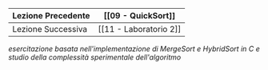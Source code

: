 
| Lezione Precedente | [[09 - QuickSort]] |
| --- | --- |
| Lezione Successiva | [[11 - Laboratorio 2]] |
*esercitazione basata nell'implementazione di MergeSort e HybridSort in C e studio della complessità sperimentale dell'algoritmo*
